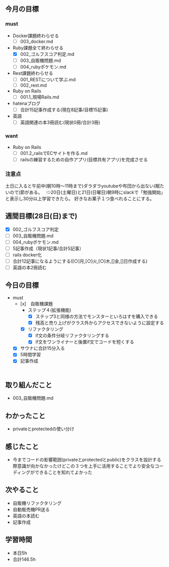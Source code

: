 ## 今月の目標
### must
  - Docker課題終わらせる
    - [ ]  003_docker.md
  - Ruby課題全て終わらせる
    - [x] 002_ゴルフスコア判定.md
    - [ ] 003_自販機問題.md
    - [ ] 004_rubyポケモン.md
  - Rest課題終わらせる
    - [ ] 001_RESTについて学ぶ.md
    - [ ] 002_rest.md
  - Ruby on Rails
    - [ ] 001.1_現場Rails.md
  - hatenaブログ
    - [ ]  合計15記事作成する(現在8記事/目標15記事)
  - 英語
    - [ ]  英語関連の本3冊読む(現状0冊/合計3冊)
### want
  - Ruby on Rails
    - [ ]  001.2_railsでECサイトを作る.md
    - [ ]  railsの練習するための自作アプリ(目標共有アプリ)を完成させる

   ### 注意点
土日に入ると午前中(朝10時〜11時まで)ダラダラyoutubeや布団から出ない(眠たいので)節がある。  
⇨20日(土曜日)と21日(日曜日)朝9時にslackで「勉強開始」と表示し30分以上学習できたら。
好きなお菓子１つ食べれることにする。




## 週間目標(28日(日)まで)
  - [x] 002_ゴルフスコア判定
  - [ ] 003_自販機問題.md
  - [ ] 004_rubyポケモン.md
  - [ ] 5記事作成（現状1記事/合計5記事）
  - [ ] rails docker化
  - [ ] 合計12記事になるようにする([○]月,[○]火,[○]木,[]金,[]日作成する)
  - [ ] 英語の本2冊読む

## 今日の目標
- must
  - [x]　自販機課題
    - ステップ４(拡張機能)
      - [x] ステップ3と同様の方法でモンスターといろはすを購入できる
      - [x] 残高と売り上げがクラス外からアクセスできないように設定する
    - [x] リファクタリング
      - [x] if文の条件分岐リファクタリングする
      - [x] if文をワンライナーと後置if文でコードを短くする
  - [x] サウナに合計15分入る
  - [x] 5時間学習
  - [x] 記事作成

  　　
## 取り組んだこと
- 003_自販機問題.md
## わかったこと
- privateとprotectedの使い分け
## 感じたこと
- 今までコードの影響範囲(privateとprotectedとpublic)をクラスを設計する際意識が向かなかったけどこの３つを上手に活用することでより安全なコーディングができることを知れてよかった
## 次やること
- 自販機リファクタリング
- 自動販売機PR送る
- 英語の本読む
- 記事作成


## 学習時間
- 本日5h
- 合計146.5h
